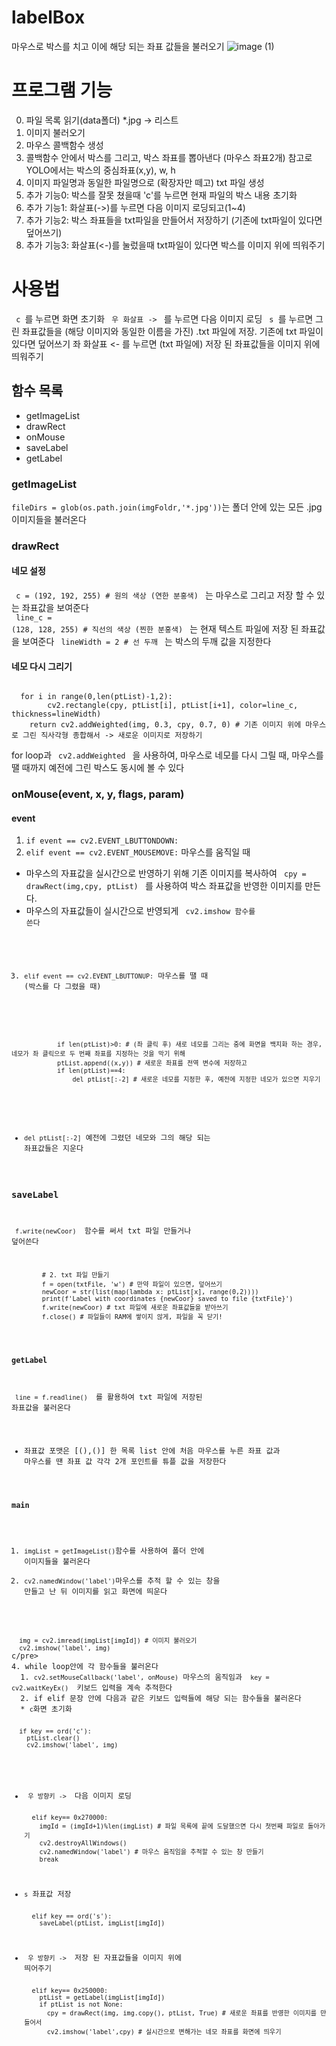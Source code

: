 # labelBox
마우스로 박스를 치고 이에 해당 되는 좌표 값들을 불러오기
![image (1)](https://github.com/user-attachments/assets/96862e35-c696-4a37-932a-54bd5259d583)
# 프로그램 기능
0. 파일 목록 읽기(data폴더) *.jpg -> 리스트
1. 이미지 불러오기
2. 마우스 콜백함수 생성
3. 콜백함수 안에서 박스를 그리고, 박스 좌표를 뽑아낸다 (마우스 좌표2개) 참고로 YOLO에서는 박스의 중심좌표(x,y), w, h
4. 이미지 파일명과 동일한 파일명으로 (확장자만 떼고) txt 파일 생성
5. 추가 기능0: 박스를 잘못 쳤을때 'c'를 누르면 현재 파일의 박스 내용 초기화
6. 추가 기능1: 화살표(->)를 누르면 다음 이미지 로딩되고(1~4)
7. 추가 기능2: 박스 좌표들을 txt파일을 만들어서 저장하기 (기존에 txt파일이 있다면 덮어쓰기)
8. 추가 기능3: 화살표(<-)를 눌렀을때 txt파일이 있다면 박스를 이미지 위에 띄워주기
# 사용법
<code> c </code>를 누르면 화면 초기화
<code> 우 화살표 -> </code> 를 누르면 다음 이미지 로딩 
<code> s </code>를 누르면 그린 좌표값들을 (해당 이미지와 동일한 이름을 가진) .txt 파일에 저장. 기존에 txt 파일이 있다면 덮어쓰기
<cdoe> 좌 화살표 <- </code> 를 누르면 (txt 파일에) 저장 된 좌표값들을 이미지 위에 띄워주기
## 함수 목록
* getImageList
* drawRect
* onMouse
* saveLabel
* getLabel
### getImageList
<code>fileDirs = glob(os.path.join(imgFoldr,'*.jpg'))</code>는 폴더 안에 있는 모든 .jpg 이미지들을 불러온다
### drawRect
#### 네모 설정
<code> c = (192, 192, 255) # 원의 색상 (연한 분홍색) </code> 는 마우스로 그리고 저장 할 수 있는 좌표값을 보여준다 <br> 
<code> line_c = (128, 128, 255) # 직선의 색상 (찐한 분홍색) </code> 는 현재 텍스트 파일에 저장 된 좌표값을 보여준다
<code> lineWidth = 2 # 선 두깨 </code> 는 박스의 두깨 값을 지정한다
#### 네모 다시 그리기
<pre><code>
  for i in range(0,len(ptList)-1,2):
        cv2.rectangle(cpy, ptList[i], ptList[i+1], color=line_c, thickness=lineWidth)
    return cv2.addWeighted(img, 0.3, cpy, 0.7, 0) # 기존 이미지 위에 마우스로 그린 직사각형 종합해서 -> 새로운 이미지로 저장하기   
</code></pre>
for loop과 <code> cv2.addWeighted </code> 을 사용하여, 마우스로 네모를 다시 그릴 때, 마우스를 땔 때까지 예전에 그린 박스도 동시에 볼 수 있다
### onMouse(event, x, y, flags, param)
#### event
1. <code>if event == cv2.EVENT_LBUTTONDOWN:</code>
2. <code>elif event == cv2.EVENT_MOUSEMOVE:</code> 마우스를 움직일 때
* 마우스의 자표값을 실시간으로 반영하기 위해 기존 이미지를 복사하여 <code> cpy = drawRect(img,cpy, ptList) </code> 를 사용하여 박스 좌표값을 반영한 이미지를 만든다.
* 마우스의 자표값들이 실시간으로 반영되게 <code> cv2.imshow 함수를 쓴다  
3. <code>elif event == cv2.EVENT_LBUTTONUP:</code> 마우스를 땔 때 (박스를 다 그렸을 때)
  <pre><code>
            if len(ptList)>0: # (좌 클릭 후) 새로 네모를 그리는 중에 화면을 백지화 하는 경우, 네모가 좌 클릭으로 두 번째 좌표를 지정하는 것을 막기 위해
            ptList.append((x,y)) # 새로운 좌표를 전역 변수에 저장하고
            if len(ptList)==4:
                del ptList[:-2] # 새로운 네모를 지정한 후, 예전에 지정한 네모가 있으면 지우기  
  </code></pre>
  * <code>del ptList[:-2]</code> 예전에 그렸던 네모와 그의 해당 되는 좌표값들은 지운다
### saveLabel
<code> f.write(newCoor) </code> 함수를 써서 txt 파일 만들거나 덮어쓴다 
<pre><code>        # 2. txt 파일 만들기
        f = open(txtFile, 'w') # 만약 파일이 있으면, 덮어쓰기
        newCoor = str(list(map(lambda x: ptList[x], range(0,2))))
        print(f'Label with coordinates {newCoor} saved to file {txtFile}')
        f.write(newCoor) # txt 파일에 새로운 좌표값들을 받아쓰기
        f.close() # 파일들이 RAM에 쌓이지 않게, 파일을 꼭 닫기!
</code></pre>
#### getLabel
<code> line = f.readline() </code> 를 활용하여 txt 파일에 저장된 좌표값을 불러온다
* 좌표값 포맷은 [(),()] 한 목록 list 안에 처음 마우스를 누른 좌표 값과 마우스를 땐 좌표 값 각각 2개 포인트를 튜플 값을 저장한다
#### main
1. <code>imgList = getImageList()</code>함수를 사용하여 폴더 안에 이미지들을 불러온다
2. <code>cv2.namedWindow('label')</code>마우스를 추적 할 수 있는 창을 만들고 난 뒤 이미지를 읽고 화면에 띄운다
<pre><code> 
  img = cv2.imread(imgList[imgId]) # 이미지 불러오기
  cv2.imshow('label', img)
</code>c/pre>
4. while loop안에 각 함수들을 불러온다
  1. <code>cv2.setMouseCallback('label', onMouse)</code> 마우스의 움직임과 <code> key = cv2.waitKeyEx() </code> 키보드 입력을 계속 추적한다
  2. if elif 문장 안에 다음과 같은 키보드 입력들에 해당 되는 함수들을 불러온다
  * <code>c</code>화면 초기화
<pre><code>
  if key == ord('c'):
    ptList.clear()
    cv2.imshow('label', img)  
</code></pre>
  * <code> 우 방향키 -> </code> 다음 이미지 로딩
    <pre><code>
      elif key== 0x270000:
        imgId = (imgId+1)%len(imgList) # 파일 목록에 끝에 도달했으면 다시 첫번째 파일로 돌아가기
        cv2.destroyAllWindows()
        cv2.namedWindow('label') # 마우스 움직임을 추적할 수 있는 창 만들기
        break
    </code></pre>
  * <code>s</code> 좌표값 저장
    <pre><code>
      elif key == ord('s'):
        saveLabel(ptList, imgList[imgId])
    </code></pre>
  * <code> 우 방향키 -> </code> 저장 된 자표값들을 이미지 위에 띄어주기
    <pre><code>
      elif key== 0x250000:
        ptList = getLabel(imgList[imgId])
        if ptList is not None:
          cpy = drawRect(img, img.copy(), ptList, True) # 새로운 좌표를 반영한 이미지를 만들어서
          cv2.imshow('label',cpy) # 실시간으로 변해가는 네모 좌표를 화면에 띄우기
    </code></pre> 
